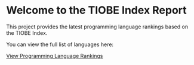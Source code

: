 # Welcome to the TIOBE Index Report

This project provides the latest programming language rankings based on the TIOBE Index.

You can view the full list of languages here:

[View Programming Language Rankings](tiobe_index.md)
